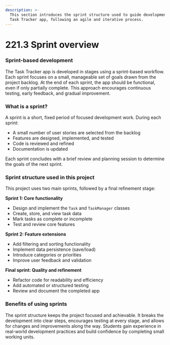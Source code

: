 ```yaml
---
description: >-
  This section introduces the sprint structure used to guide development of the
  Task Tracker app, following an agile and iterative process.
---
```


# 221.3 Sprint overview

### Sprint-based development

The Task Tracker app is developed in stages using a sprint-based workflow. Each sprint focuses on a small, manageable set of goals drawn from the project backlog. At the end of each sprint, the app should be functional, even if only partially complete. This approach encourages continuous testing, early feedback, and gradual improvement.

### What is a sprint?

A sprint is a short, fixed period of focused development work. During each sprint:

* A small number of user stories are selected from the backlog
* Features are designed, implemented, and tested
* Code is reviewed and refined
* Documentation is updated

Each sprint concludes with a brief review and planning session to determine the goals of the next sprint.

### Sprint structure used in this project

This project uses two main sprints, followed by a final refinement stage:

**Sprint 1: Core functionality**

* Design and implement the `Task` and `TaskManager` classes
* Create, store, and view task data
* Mark tasks as complete or incomplete
* Test and review core features

**Sprint 2: Feature extensions**

* Add filtering and sorting functionality
* Implement data persistence (save/load)
* Introduce categories or priorities
* Improve user feedback and validation

**Final sprint: Quality and refinement**

* Refactor code for readability and efficiency
* Add automated or structured testing
* Review and document the completed app

### Benefits of using sprints

The sprint structure keeps the project focused and achievable. It breaks the development into clear steps, encourages testing at every stage, and allows for changes and improvements along the way. Students gain experience in real-world development practices and build confidence by completing small working units.
